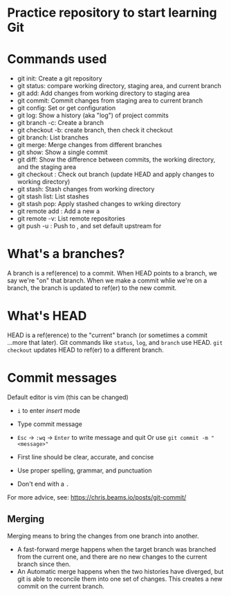 # Practice repository to start learning Git

# Commands used

- git init: Create a git repository
- git status: compare working directory, staging area, and current branch
- git add: Add changes from working directory to staging area
- git commit: Commit changes from staging area to current branch
- git config: Set or get configuration
- git log: Show a history (aka "log") of project commits
- git branch -c: Create a branch
- git checkout -b: create branch, then check it checkout
- git branch: List branches
- git merge: Merge changes from different branches
- git show: Show a single commit
- git diff: Show the difference between commits, the working directory, and the staging area
- git checkout : Check out branch (update HEAD and apply changes to working directory)
- git stash: Stash changes from working directory
- git stash list: List stashes
- git stash pop: Apply stashed changes to wrking directory
- git remote add <remote> <url>: Add a new <remote> a <url>
- git remote -v: List remote repositories
- git push -u <remote> <branch>: Push <branch> to <remote>, and set default upstream for <branch>
    
# What's a branches?
  
A branch is a ref(erence) to a commit. When HEAD points to a branch, we say we're "on" that branch. When we make a commit whlie we're on a branch, the branch is updated to ref(er) to the new commit.

# What's HEAD

HEAD is a ref(erence) to the "current" branch (or sometimes a commit ...more that later). Git commands like `status`, `log`, and `branch` use HEAD. `git checkout` updates HEAD to ref(er) to a different branch.

# Commit messages

Default editor is vim (this can be changed)
- `i` to enter *insert* mode
- Type commit message
- `Esc` -> `:wq` -> `Enter` to write message and quit
Or use `git commit -m "<message>"`

- First line should be clear, accurate, and concise
- Use proper spelling, grammar, and punctuation
- Don't end with a `.`

For more advice, see: https://chris.beams.io/posts/git-commit/

## Merging

Merging means to bring the changes from one branch into another.

- A fast-forward merge happens when the target branch was branched from the current one, and there are no new changes to the current branch since then.
- An Automatic merge happens when the two histories have diverged, but git is able to reconcile them into one set of changes. This creates a new commit on the current branch.
